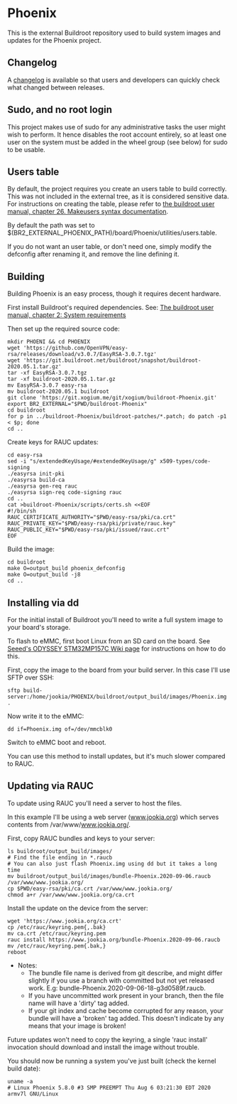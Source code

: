 Phoenix
=======

This is the external Buildroot repository used to build system images and
updates for the Phoenix project.

Changelog
---------

A [changelog](https://git.xogium.me/xogium/buildroot-Phoenix/blob/phoenix-stable/changelog.md) is available so that users and developers can quickly check what changed between releases.

Sudo, and no root login
-----------------------

This project makes use of sudo for any administrative tasks the user might wish to perform. It hence disables the root account entirely, so at least one user on the system must be added in the wheel group (see below) for sudo to be usable.

Users table
-----------

By default, the project requires you create an users table to build correctly. This was not included in the external tree, as it is considered sensitive data.
For instructions on creating the table, please refer to [the buildroot user manual, chapter 26. Makeusers syntax documentation](https://buildroot.org/downloads/manual/manual.html#makeuser-syntax).

By default the path was set to $(BR2_EXTERNAL_PHOENIX_PATH)/board/Phoenix/utilities/users.table.

If you do not want an user table, or don't need one, simply modify the defconfig after renaming it, and remove the line defining it.

Building
--------

Building Phoenix is an easy process, though it requires decent hardware.

First install Buildroot's required dependencies. See:
[The buildroot user manual, chapter 2: System requirements](https://buildroot.org/downloads/manual/manual.html#requirement)

Then set up the required source code:

```
mkdir PHOENI && cd PHOENIX
wget 'https://github.com/OpenVPN/easy-rsa/releases/download/v3.0.7/EasyRSA-3.0.7.tgz'
wget 'https://git.buildroot.net/buildroot/snapshot/buildroot-2020.05.1.tar.gz'
tar -xf EasyRSA-3.0.7.tgz
tar -xf buildroot-2020.05.1.tar.gz
mv EasyRSA-3.0.7 easy-rsa
mv buildroot-2020.05.1 buildroot
git clone 'https://git.xogium.me/git/xogium/buildroot-Phoenix.git'
export BR2_EXTERNAL="$PWD/buildroot-Phoenix"
cd buildroot
for p in ../buildroot-Phoenix/buildroot-patches/*.patch; do patch -p1 < $p; done
cd ..
```

Create keys for RAUC updates:

```
cd easy-rsa
sed -i "s/extendedKeyUsage/#extendedKeyUsage/g" x509-types/code-signing
./easyrsa init-pki
./easyrsa build-ca
./easyrsa gen-req rauc
./easyrsa sign-req code-signing rauc
cd ..
cat >buildroot-Phoenix/scripts/certs.sh <<EOF
#!/bin/sh
RAUC_CERTIFICATE_AUTHORITY="$PWD/easy-rsa/pki/ca.crt"
RAUC_PRIVATE_KEY="$PWD/easy-rsa/pki/private/rauc.key"
RAUC_PUBLIC_KEY="$PWD/easy-rsa/pki/issued/rauc.crt"
EOF
```

Build the image:

```
cd buildroot
make O=output_build phoenix_defconfig
make O=output_build -j8
cd ..
```

Installing via dd
-----------------

For the initial install of Buildroot you'll need to write a full system image to your board's storage.

To flash to eMMC, first boot Linux from an SD card on the board. See [Seeed's ODYSSEY STM32MP157C Wiki page](https://wiki.seeedstudio.com/ODYSSEY-STM32MP157C/) for instructions on how to do this.

First, copy the image to the board from your build server. In this case I'll use SFTP over SSH:

```
sftp build-server:/home/jookia/PHOENIX/buildroot/output_build/images/Phoenix.img .
```

Now write it to the eMMC:

```
dd if=Phoenix.img of=/dev/mmcblk0
```

Switch to eMMC boot and reboot.

You can use this method to install updates, but it's much slower compared to RAUC.

Updating via RAUC
-----------------

To update using RAUC you'll need a server to host the files.

In this example I'll be using a web server (www.jookia.org) which serves contents from /var/www/www.jookia.org/.

First, copy RAUC bundles and keys to your server:

```
ls buildroot/output_build/images/
# Find the file ending in *.raucb
# You can also just flash Phoenix.img using dd but it takes a long time
mv buildroot/output_build/images/bundle-Phoenix.2020-09-06.raucb /var/www/www.jookia.org/
cp $PWD/easy-rsa/pki/ca.crt /var/www/www.jookia.org/
chmod a+r /var/www/www.jookia.org/ca.crt
```

Install the update on the device from the server:

```
wget 'https://www.jookia.org/ca.crt'
cp /etc/rauc/keyring.pem{,.bak}
mv ca.crt /etc/rauc/keyring.pem
rauc install https://www.jookia.org/bundle-Phoenix.2020-09-06.raucb
mv /etc/rauc/keyring.pem{.bak,}
reboot
```

* Notes:
	* The bundle file name is derived from git describe, and might differ slightly if you use a branch with committed but not yet released work. E.g: bundle-Phoenix.2020-09-06-18-g3d0589f.raucb.
	* If you have uncommitted work present in your branch, then the file name will have a 'dirty' tag added.
	* If your git index and cache become corrupted for any reason, your bundle will have a 'broken' tag added. This doesn't indicate by any means that your image is broken!

Future updates won't need to copy the keyring, a single 'rauc install'
invocation should download and install the image without trouble.

You should now be running a system you've just built (check the kernel build date):

```
uname -a
# Linux Phoenix 5.8.0 #3 SMP PREEMPT Thu Aug 6 03:21:30 EDT 2020 armv7l GNU/Linux
```
